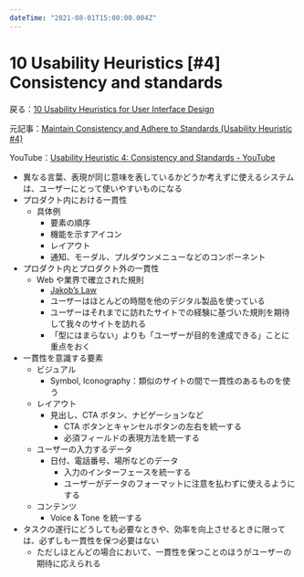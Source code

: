 ```yaml
---
dateTime: "2021-08-01T15:00:00.004Z"
---
```


# 10 Usability Heuristics [#4] Consistency and standards

戻る：[10 Usability Heuristics for User Interface Design](./index.html)

元記事：[Maintain Consistency and Adhere to Standards (Usability Heuristic #4)](https://www.nngroup.com/articles/consistency-and-standards/)

YouTube：[Usability Heuristic 4: Consistency and Standards - YouTube](https://www.youtube.com/watch?v=Ibndy9KLOSQ)

- 異なる言葉、表現が同じ意味を表しているかどうか考えずに使えるシステムは、ユーザーにとって使いやすいものになる
- プロダクト内における一貫性
  - 具体例
    - 要素の順序
    - 機能を示すアイコン
    - レイアウト
    - 通知、モーダル、プルダウンメニューなどのコンポーネント
- プロダクト内とプロダクト外の一貫性
  - Web や業界で確立された規則
    - [Jakob’s Law](https://www.nngroup.com/videos/jakobs-law-internet-ux/)
    - ユーザーはほとんどの時間を他のデジタル製品を使っている
    - ユーザーはそれまでに訪れたサイトでの経験に基づいた規則を期待して我々のサイトを訪れる
    - 「型にはまらない」よりも「ユーザーが目的を達成できる」ことに重点をおく
- 一貫性を意識する要素
  - ビジュアル
    - Symbol, Iconography：類似のサイトの間で一貫性のあるものを使う
  - レイアウト
    - 見出し、CTA ボタン、ナビゲーションなど
      - CTA ボタンとキャンセルボタンの左右を統一する
      - 必須フィールドの表現方法を統一する
  - ユーザーの入力するデータ
    - 日付、電話番号、場所などのデータ
      - 入力のインターフェースを統一する
      - ユーザーがデータのフォーマットに注意を払わずに使えるようにする
  - コンテンツ
    - Voice & Tone を統一する
- タスクの遂行にどうしても必要なときや、効率を向上させるときに限っては、必ずしも一貫性を保つ必要はない
  - ただしほとんどの場合において、一貫性を保つことのほうがユーザーの期待に応えられる
